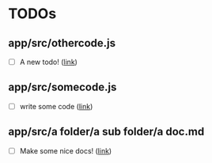 # TODOs

## app/src/othercode.js

- [ ] A new todo! ([link](https://github.com/theronburger/github-action-test/blob/main/app/src/othercode.js#L1))

## app/src/somecode.js

- [ ] write some code ([link](https://github.com/theronburger/github-action-test/blob/main/app/src/somecode.js#L1))

## app/src/a folder/a sub folder/a doc.md

- [ ] Make some nice docs! ([link](https://github.com/theronburger/github-action-test/blob/main/app/src/a%20folder/a%20sub%20folder/a%20doc.md#L1))

